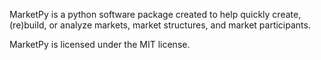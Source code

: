MarketPy is a python software package created to help quickly create, (re)build, or analyze markets, market structures, and market participants. 

MarketPy is licensed under the MIT license.
